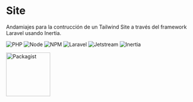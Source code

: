 # Site

Andamiajes para la contrucción de un Tailwind Site a través del framework Laravel usando Inertia.

![PHP](https://img.shields.io/badge/PHP-v7.3.29-blue)
![Node](https://img.shields.io/badge/NodeJS-v14.18.0-blue)
![NPM](https://img.shields.io/badge/NPM-v6.14.15-blue)
![Laravel](https://img.shields.io/badge/Laravel-v8.65.0-blue)
![Jetstream](https://img.shields.io/badge/Jetstream-v2.4.0-blue)
![Inertia](https://img.shields.io/badge/Inertia-v0.10.0-blue)

<p align="left">
  <a href="https://packagist.org/packages/michelcalisto/site" target="_blank"><img src="https://gist.githubusercontent.com/michelcalisto/b7f2892d361e25c684a5c5b692852ac6/raw/2d2b8577ac6693b4354b858dc4a60f4af08d525f/packagist-badge.png" alt="Packagist" height="120"></a>
</p>